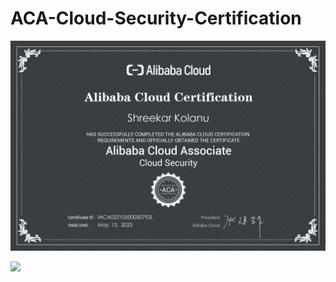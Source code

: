 # ACA-Cloud-Security-Certification

![](https://github.com/Skillz619/ACA-Cloud-Security-Certification-Resources/blob/main/Certificate/Shreekar%20ACA%20Cloud%20Security%20Certified.png)


![](https://xuecdn2.aliyunedu.net/img_96d13068d8b68fe04e89fc346642159a.png) 
